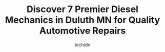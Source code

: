 ---
layout: ampstory
image: https://images.unsplash.com/photo-1653047257661-fbf6d8f1129c?ixlib=rb-4.0.3&ixid=MnwxMjA3fDB8MHxwaG90by1wYWdlfHx8fGVufDB8fHx8&auto=format&fit=crop&w=640&h=853&q=80
author: techidn
featured: false
description: Experience the excellence of automotive service by visiting the 7 best Diesel Mechanic in Duluth MN, USA. With their expertise, attention to detail, and commitment to customer satisfaction, 
title: Discover 7 Premier Diesel Mechanics in Duluth MN for Quality Automotive Repairs
cover:
   title: Discover 7 Premier Diesel Mechanics in Duluth MN for Quality Automotive Repairs
   subtitle: Rickpate
   background: https://images.unsplash.com/photo-1653047257661-fbf6d8f1129c?ixlib=rb-4.0.3&ixid=MnwxMjA3fDB8MHxwaG90by1wYWdlfHx8fGVufDB8fHx8&auto=format&fit=crop&w=640&h=853&q=80

pages: 
 - layout: thirds
   top: <h1>#1 ALLSTAR Service & Accessories</h1>
   bottom: "<p>The team here is simply the best. They installed the lift on my jeep, got me set up with a wheel and tire package, and kept me updated throughout the entire process. I ha</p>"
   background: https://www.knot35.com/toplist/wp-content/uploads/2023/06/best-diesel-mechanic-1-in-duluth-mn-1685840457.png
   backgroundblur: true
 - layout: thirds
   top: <h1>#2 ProSource Auto Repair</h1>
   bottom: "<p>332 W 4th St, Duluth, MN 55806, United States</p>"
   background: https://www.knot35.com/toplist/wp-content/uploads/2023/06/best-diesel-mechanic-2-in-duluth-mn-1685840457.jpeg
   cta:
      link: https://www.knot35.com/toplist/discover-7-premier-diesel-mechanics-in-duluth-mn-for-quality-automotive-repairs/
      text: Discover 7 Premier Diesel Mechanics in Duluth MN for Quality Automotive Repairs
 - layout: thirds
   top: <h1>#3 Automedics</h1>
   bottom: "<p>531 E 5th St, Duluth, MN 55805, United States</p>"
   background: https://www.knot35.com/toplist/wp-content/uploads/2023/06/best-diesel-mechanic-3-in-duluth-mn-1685840458.jpeg
   cta:
      link: https://www.knot35.com/toplist/discover-7-premier-diesel-mechanics-in-duluth-mn-for-quality-automotive-repairs/
      text: Discover 7 Premier Diesel Mechanics in Duluth MN for Quality Automotive Repairs
 - layout: thirds
   top: <h1>#4 Henrickson Auto Repair</h1>
   bottom: "<p>1432 E 2nd St, Duluth, MN 55805, United States</p>"
   background: https://images.unsplash.com/photo-1608411404720-c8f0417bcdba?ixlib=rb-4.0.3&ixid=MnwxMjA3fDB8MHxwaG90by1wYWdlfHx8fGVufDB8fHx8&auto=format&fit=crop&w=640&h=853&q=80
   cta:
      link: https://www.knot35.com/toplist/discover-7-premier-diesel-mechanics-in-duluth-mn-for-quality-automotive-repairs/
      text: Discover 7 Premier Diesel Mechanics in Duluth MN for Quality Automotive Repairs
 - layout: thirds
   top: <h1>#5 DMC Auto Repair & Welding</h1>
   bottom: "<p>36 W Central Entrance, Duluth, MN 55811, United States</p>"
   background: https://images.unsplash.com/photo-1632260260864-caf7fde5ec36?ixlib=rb-4.0.3&ixid=MnwxMjA3fDB8MHxwaG90by1wYWdlfHx8fGVufDB8fHx8&auto=format&fit=crop&w=640&h=853&q=80
   cta:
      link: https://www.knot35.com/toplist/discover-7-premier-diesel-mechanics-in-duluth-mn-for-quality-automotive-repairs/
      text: Discover 7 Premier Diesel Mechanics in Duluth MN for Quality Automotive Repairs
 - layout: thirds
   top: <h1>#6 Everything Automotive</h1>
   bottom: "<p>4270 Haines Rd, Duluth, MN 55811, United States</p>"
   background: https://images.unsplash.com/photo-1527067829737-402993088e6b?ixlib=rb-4.0.3&ixid=MnwxMjA3fDB8MHxwaG90by1wYWdlfHx8fGVufDB8fHx8&auto=format&fit=crop&w=640&h=853&q=80
   cta:
      link: https://www.knot35.com/toplist/discover-7-premier-diesel-mechanics-in-duluth-mn-for-quality-automotive-repairs/
      text: Discover 7 Premier Diesel Mechanics in Duluth MN for Quality Automotive Repairs
 - layout: thirds
   top: <h1>#7 Johnsons Auto Repair of Duluth</h1>
   bottom: "<p>2801 W 3rd St, Duluth, MN 55806, United States</p>"
   background: https://images.unsplash.com/photo-1515405295579-ba7b45403062?ixlib=rb-4.0.3&ixid=MnwxMjA3fDB8MHxwaG90by1wYWdlfHx8fGVufDB8fHx8&auto=format&fit=crop&w=640&h=853&q=80
   cta:
      link: https://www.knot35.com/toplist/discover-7-premier-diesel-mechanics-in-duluth-mn-for-quality-automotive-repairs/
      text: Discover 7 Premier Diesel Mechanics in Duluth MN for Quality Automotive Repairs
 - layout: thirds
   middle: Continue reading...
   background: https://images.unsplash.com/photo-1561679660-d00ee1e0dc8e?ixlib=rb-4.0.3&ixid=MnwxMjA3fDB8MHxwaG90by1wYWdlfHx8fGVufDB8fHx8&auto=format&fit=crop&w=640&h=853&q=80
   cta:
      link: https://www.knot35.com/toplist/discover-7-premier-diesel-mechanics-in-duluth-mn-for-quality-automotive-repairs/
      text: Discover 7 Premier Diesel Mechanics in Duluth MN for Quality Automotive Repairs
      
---